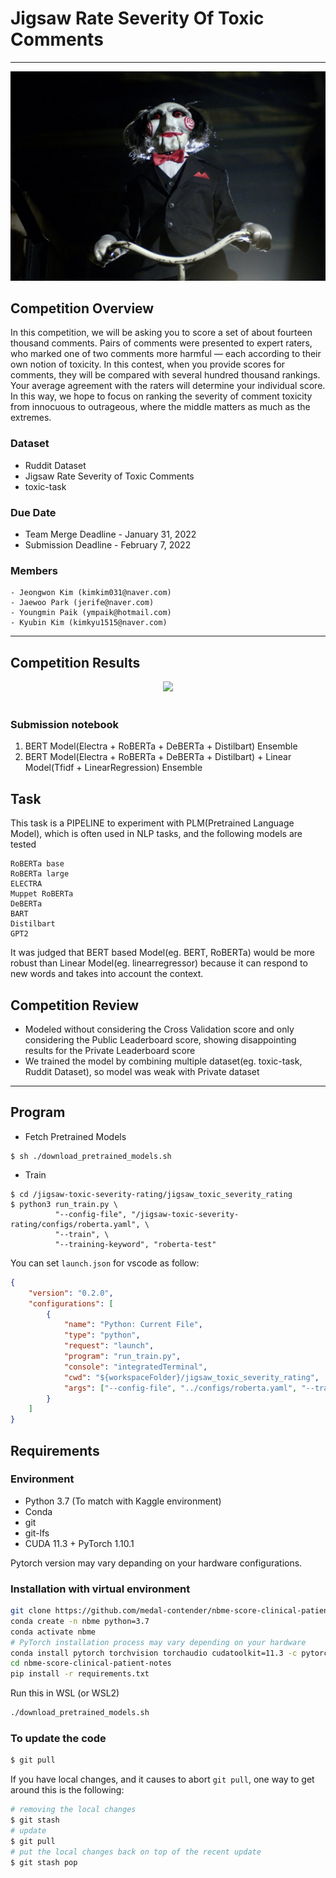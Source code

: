# Jigsaw Rate Severity Of Toxic Comments

---
<p align="center">
  <img src="./images/jigsaw.jpg" width=550>
</p>

## Competition Overview

In this competition, we will be asking you to score a set of about fourteen thousand comments. Pairs of comments were presented to expert raters, who marked one of two comments more harmful — each according to their own notion of toxicity. In this contest, when you provide scores for comments, they will be compared with several hundred thousand rankings. Your average agreement with the raters will determine your individual score. In this way, we hope to focus on ranking the severity of comment toxicity from innocuous to outrageous, where the middle matters as much as the extremes.

### Dataset

- Ruddit Dataset
- Jigsaw Rate Severity of Toxic Comments
- toxic-task

### Due Date

- Team Merge Deadline - January 31, 2022
- Submission Deadline - February 7, 2022

### Members

```
- Jeongwon Kim (kimkim031@naver.com)
- Jaewoo Park (jerife@naver.com)
- Youngmin Paik (ympaik@hotmail.com)
- Kyubin Kim (kimkyu1515@naver.com)
```

---

## Competition Results
<div align="center">
    <img src="https://user-images.githubusercontent.com/68190553/188056011-c54babb6-ff9b-491b-b0ca-9cced1509b7d.png"
    width="80%"/>
</div><br/>

### Submission notebook
1. BERT Model(Electra + RoBERTa + DeBERTa + Distilbart) Ensemble
2. BERT Model(Electra + RoBERTa + DeBERTa + Distilbart) + Linear Model(Tfidf + LinearRegression) Ensemble

## Task
This task is a PIPELINE to experiment with PLM(Pretrained Language Model), which is often used in NLP tasks, and the following models are tested
```
RoBERTa base
RoBERTa large
ELECTRA
Muppet RoBERTa
DeBERTa
BART
Distilbart
GPT2
```
It was judged that BERT based Model(eg. BERT, RoBERTa) would be more robust than Linear Model(eg. linearregressor) because it can respond to new words and takes into account the context.

## Competition Review
- Modeled without considering the Cross Validation score and only considering the Public Leaderboard score, showing disappointing results for the Private Leaderboard score
- We trained the model by combining multiple dataset(eg. toxic-task, Ruddit Dataset), so model was weak with Private dataset


---

## Program

- Fetch Pretrained Models

```shell
$ sh ./download_pretrained_models.sh
```

- Train

```shell
$ cd /jigsaw-toxic-severity-rating/jigsaw_toxic_severity_rating
$ python3 run_train.py \
          "--config-file", "/jigsaw-toxic-severity-rating/configs/roberta.yaml", \
          "--train", \
          "--training-keyword", "roberta-test"
```          
You can set `launch.json` for vscode as follow:

```json
{
    "version": "0.2.0",
    "configurations": [
        {
            "name": "Python: Current File",
            "type": "python",
            "request": "launch",
            "program": "run_train.py",
            "console": "integratedTerminal",
            "cwd": "${workspaceFolder}/jigsaw_toxic_severity_rating",
            "args": ["--config-file", "../configs/roberta.yaml", "--train"]
        }
    ]
}
```

## Requirements

### Environment

- Python 3.7 (To match with Kaggle environment)
- Conda
- git
- git-lfs
- CUDA 11.3 + PyTorch 1.10.1

Pytorch version may vary depanding on your hardware configurations.

### Installation with virtual environment

```bash
git clone https://github.com/medal-contender/nbme-score-clinical-patient-notes.git
conda create -n nbme python=3.7
conda activate nbme
# PyTorch installation process may vary depending on your hardware
conda install pytorch torchvision torchaudio cudatoolkit=11.3 -c pytorch
cd nbme-score-clinical-patient-notes
pip install -r requirements.txt
```

Run this in WSL (or WSL2)

```bash
./download_pretrained_models.sh
```

### To update the code

```bash
$ git pull
```

If you have local changes, and it causes to abort `git pull`, one way to get around this is the following:

```bash
# removing the local changes
$ git stash
# update
$ git pull
# put the local changes back on top of the recent update
$ git stash pop
```
